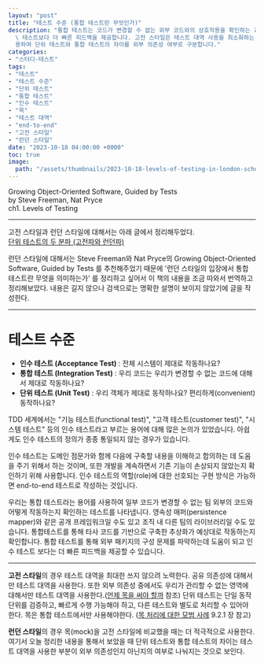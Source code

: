 ```yaml
---
layout: "post"
title: "테스트 수준 (통합 테스트란 무엇인가)"
description: "통합 테스트는 코드가 변경할 수 없는 외부 코드와의 상호작용을 확인하는 과정으로, 외부 패키지의 구성 문제를 파악하고 인수\
  \ 테스트보다 더 빠른 피드백을 제공합니다. 고전 스타일은 테스트 대역 사용을 최소화하는 반면, 런던 스타일은 더 적극적으로 목(mock)을 활\
  용하여 단위 테스트와 통합 테스트의 차이를 외부 의존성 여부로 구분합니다."
categories:
- "스터디-테스트"
tags:
- "테스트"
- "테스트 수준"
- "단위 테스트"
- "통합 테스트"
- "인수 테스트"
- "목"
- "테스트 대역"
- "end-to-end"
- "고전 스타일"
- "런던 스타일"
date: "2023-10-18 04:00:00 +0000"
toc: true
image:
  path: "/assets/thumbnails/2023-10-18-levels-of-testing-in-london-school.jpg"
---
```


Growing Object-Oriented Software, Guided by Tests  
by Steve Freeman, Nat Pryce  
ch1. Levels of Testing

---

고전 스타일과 런던 스타일에 대해서는 아래 글에서 정리해두었다.  
[단위 테스트의 두 분파 (고전파와 런던파)](/2023/10/05/%EB%8B%A8%EC%9C%84-%ED%85%8C%EC%8A%A4%ED%8A%B8%EC%9D%98-%EB%91%90-%EB%B6%84%ED%8C%8C)

런던 스타일에 대해서는 Steve Freeman와 Nat Pryce의 Growing Object-Oriented Software, Guided by Tests 를 추천해주었기 때문에 '런던 스타일의 입장에서 통합 테스트란 무엇을 의미하는가' 를 정리하고 싶어서 이 책의 내용을 조금 따와서 번역하고 정리해보았다.
내용은 길지 않으나 검색으로는 명확한 설명이 보이지 않았기에 글을 작성한다.

---

# 테스트 수준

- **인수 테스트 (Acceptance Test)** : 전체 시스템이 제대로 작동하나요?
- **통합 테스트 (Integration Test)** : 우리 코드는 우리가 변경할 수 없는 코드에 대해서 제대로 작동하나요?
- **단위 테스트 (Unit Test)** : 우리 객체가 제대로 동작하나요? 편리하게(convenient) 동작하나요?

TDD 세계에서는 "기능 테스트(functional test)", "고객 테스트(customer test)", "시스템 테스트" 등의 인수 테스트라고 부르는 용어에 대해 많은 논의가 있었습니다. 아쉽게도 인수 테스트의 정의가 종종 통일되지 않는 경우가 있습니다.

인수 테스트는 도메인 점문가와 함께 다음에 구축할 내용을 이해하고 합의하는 데 도움을 주기 위해서 하는 것이며, 또한 개발을 계속하면서 기존 기능이 손상되지 않았는지 확인하기 위해 사용합니다.
인수 테스트의 역할(role)에 대한 선호되는 구현 방식은 가능하면 end-to-end 테스트로 작성하는 것입니다.

우리는 통합 테스트라는 용어를 사용하여 일부 코드가 변경할 수 없는 팀 외부의 코드와 어떻게 작동하는지 확인하는 테스트를 나타냅니다. 영속성 매퍼(persistence mapper)와 같은 공개 프레임워크일 수도 있고 조직 내 다른 팀의 라이브러리일 수도 있습니다. 통합테스트를 통해 타사 코드를 기반으로 구축한 추상화가 예상대로 작동하는지 확인합니다.
통합 테스트를 통해 외부 패키지의 구성 문제를 파악하는데 도움이 되고 인수 테스트 보다는 더 빠른 피드백을 제공할 수 있습니다.

---

**고전 스타일**의 경우 테스트 대역을 최대한 쓰지 않으려 노력한다.
공유 의존성에 대해서만 테스트 대역을 사용한다. 또한 외부 의존성 중에서도 우리가 관리할 수 없는 영역에 대해서만 테스트 대역을 사용한다.([언제 목을 써야 할까](/2023/09/14/8장-통합-테스트를-하는-이유-2) 참조)
단위 테스트는 단일 동작 단위를 검증하고, 빠르게 수행 가능해야 하고, 다른 테스트와 별도로 처리할 수 있어야 한다. 목은 통합 테스트에서만 사용해야한다. ([목 처리에 대한 모범 사례](/2023/09/21/9장-목-처리에-대한-모범-사례) 9.2.1 장 참고)

**런던 스타일**의 경우 목(mock)을 고전 스타일에 비교했을 때는 더 적극적으로 사용한다. 여기서 오늘 정리한 내용을 통해서 보았을 때 단위 테스트와 통합 테스트의 차이는 테스트 대역을 사용한 부분이 외부 의존성인지 아닌지의 여부로 나눠지는 것으로 보인다.
